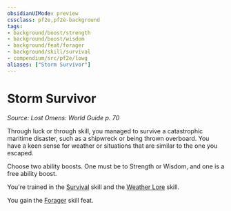 ```yaml
---
obsidianUIMode: preview
cssclass: pf2e,pf2e-background
tags:
- background/boost/strength
- background/boost/wisdom
- background/feat/forager
- background/skill/survival
- compendium/src/pf2e/lowg
aliases: ["Storm Survivor"]
---
```

# Storm Survivor
*Source: Lost Omens: World Guide p. 70*  

Through luck or through skill, you managed to survive a catastrophic maritime disaster, such as a shipwreck or being thrown overboard. You have a keen sense for weather or situations that are similar to the one you escaped.

Choose two ability boosts. One must be to Strength or Wisdom, and one is a free ability boost.

You're trained in the [Survival](/compendium/skills.md#Survival) skill and the [Weather Lore](/compendium/skills.md#Lore) skill.

You gain the [Forager](/compendium/feats/forager.md) skill feat.
